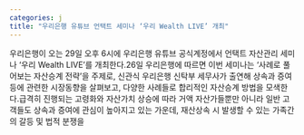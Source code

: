 ```yaml
---
categories: j
title: "우리은행 유튜브 언택트 세미나 ‘우리 Wealth LIVE’ 개최"
---
```

우리은행이 오는 29일 오후 6시에 우리은행 유튜브 공식계정에서 언택트 자산관리 세미나 ‘우리 Wealth LIVE’를 개최한다.26일 우리은행에 따르면 이번 세미나는 ‘사례로 풀어보는 자산승계 전략’을 주제로, 신관식 우리은행 신탁부 세무사가 출연해 상속과 증여 등에 관련한 시장동향을 살펴보고, 다양한 사례들로 합리적인 자산승계 방법을 모색한다.급격히 진행되는 고령화와 자산가치 상승에 따라 거액 자산가들뿐만 아니라 일반 고객들도 상속과 증여에 관심이 높아지고 있는 가운데, 재산상속 시 발생할 수 있는 가족간의 갈등 및 법적 분쟁을